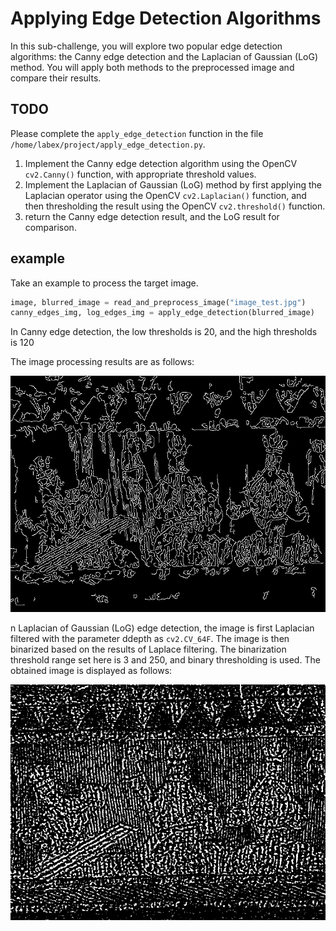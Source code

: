 # Applying Edge Detection Algorithms

In this sub-challenge, you will explore two popular edge detection algorithms: the Canny edge detection and the Laplacian of Gaussian (LoG) method. You will apply both methods to the preprocessed image and compare their results.

## TODO

Please complete the `apply_edge_detection` function in the file `/home/labex/project/apply_edge_detection.py`.

1. Implement the Canny edge detection algorithm using the OpenCV `cv2.Canny()` function, with appropriate threshold values.
2. Implement the Laplacian of Gaussian (LoG) method by first applying the Laplacian operator using the OpenCV `cv2.Laplacian()` function, and then thresholding the result using the OpenCV `cv2.threshold()` function.
3. return the Canny edge detection result, and the LoG result for comparison.

## example

Take an example to process the target image.

```python
image, blurred_image = read_and_preprocess_image("image_test.jpg")
canny_edges_img, log_edges_img = apply_edge_detection(blurred_image)
```

In Canny edge detection, the low thresholds is 20, and the high thresholds is 120

The image processing results are as follows:

![example_image2](assets/canny_edges_image.jpg)

n Laplacian of Gaussian (LoG) edge detection, the image is first Laplacian filtered with the parameter ddepth as `cv2.CV_64F`. 
The image is then binarized based on the results of Laplace filtering. The binarization threshold range set here is 3 and 250, and binary thresholding is used. The obtained image is displayed as follows:

![example_image](assets/log_edges_image.jpg)
